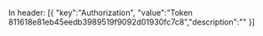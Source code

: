 In header:
[{
    "key":"Authorization",
    "value":"Token 811618e81eb45eedb3989519f9092d01930fc7c8","description":""
    }]